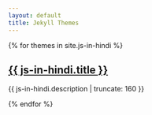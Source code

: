 ```yaml
---
layout: default
title: Jekyll Themes
---
```


{% for themes in site.js-in-hindi %}


<a href="{{ js-in-hindi.url | prepend: site.baseurl }}">
        <h2>{{ js-in-hindi.title }}</h2>
</a>

<p class="post-excerpt">{{ js-in-hindi.description | truncate: 160 }}</p>

{% endfor %}   
